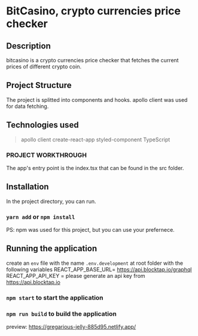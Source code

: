 # BitCasino, crypto currencies price checker

## Description

bitcasino is a crypto currencies price checker that fetches the current prices of different crypto coin.

## Project Structure

The project is splitted into components and hooks.
apollo client was used for data fetching.

## Technologies used

> apollo client
> create-react-app
> styled-component
> TypeScript

### PROJECT WORKTHROUGH

The app's entry point is the index.tsx that can be found in the src folder.

## Installation

In the project directory, you can run.


### `yarn add` or `npm install`

PS: npm was used for this project, but you can use your prefernece.

## Running the application
create an `env` file with the name `.env.development` at root folder with the following variables
REACT_APP_BASE_URL= https://api.blocktap.io/graphql
REACT_APP_API_KEY =  please generate an api key from https://api.blocktap.io
### `npm start` to start the application
### `npm run build` to build the application

preview: https://gregarious-jelly-885d95.netlify.app/
